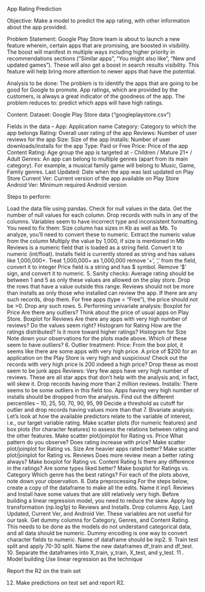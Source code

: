 App Rating Prediction

Objective: Make a model to predict the app rating, with other information about the app provided.

Problem Statement:
Google Play Store team is about to launch a new feature wherein, certain apps that are promising, are boosted in visibility. The boost will manifest in multiple ways including higher priority in recommendations sections (“Similar apps”, “You might also like”, “New and updated games”). These will also get a boost in search results visibility.  This feature will help bring more attention to newer apps that have the potential.

Analysis to be done: The problem is to identify the apps that are going to be good for Google to promote. App ratings, which are provided by the customers, is always a great indicator of the goodness of the app. The problem reduces to: predict which apps will have high ratings.

Content: Dataset: Google Play Store data (“googleplaystore.csv”)

Fields in the data –
App: Application name
Category: Category to which the app belongs 
Rating: Overall user rating of the app
Reviews: Number of user reviews for the app
Size: Size of the app
Installs: Number of user downloads/installs for the app
Type: Paid or Free
Price: Price of the app
Content Rating: Age group the app is targeted at - Children / Mature 21+ / Adult
Genres: An app can belong to multiple genres (apart from its main category). For example, a musical family game will belong to Music, Game, Family genres.
Last Updated: Date when the app was last updated on Play Store
Current Ver: Current version of the app available on Play Store
Android Ver: Minimum required Android version

Steps to perform:

Load the data file using pandas. 
Check for null values in the data. Get the number of null values for each column.
Drop records with nulls in any of the columns. 
Variables seem to have incorrect type and inconsistent formatting. You need to fix them: 
Size column has sizes in Kb as well as Mb. To analyze, you’ll need to convert these to numeric.
Extract the numeric value from the column
Multiply the value by 1,000, if size is mentioned in Mb
Reviews is a numeric field that is loaded as a string field. Convert it to numeric (int/float).
Installs field is currently stored as string and has values like 1,000,000+. 
Treat 1,000,000+ as 1,000,000
remove ‘+’, ‘,’ from the field, convert it to integer
Price field is a string and has $ symbol. Remove ‘$’ sign, and convert it to numeric.
5. Sanity checks:
Average rating should be between 1 and 5 as only these values are allowed on the play store. Drop the rows that have a value outside this range.
Reviews should not be more than installs as only those who installed can review the app. If there are any such records, drop them.
For free apps (type = “Free”), the price should not be >0. Drop any such rows.
5. Performing univariate analysis: 
Boxplot for Price
Are there any outliers? Think about the price of usual apps on Play Store.
Boxplot for Reviews
Are there any apps with very high number of reviews? Do the values seem right?
Histogram for Rating
How are the ratings distributed? Is it more toward higher ratings?
Histogram for Size
Note down your observations for the plots made above. Which of these seem to have outliers?
6. Outlier treatment: 
Price: From the box plot, it seems like there are some apps with very high price. A price of $200 for an application on the Play Store is very high and suspicious!
Check out the records with very high price
Is 200 indeed a high price?
Drop these as most seem to be junk apps
Reviews: Very few apps have very high number of reviews. These are all star apps that don’t help with the analysis and, in fact, will skew it. Drop records having more than 2 million reviews.
Installs:  There seems to be some outliers in this field too. Apps having very high number of installs should be dropped from the analysis.
Find out the different percentiles – 10, 25, 50, 70, 90, 95, 99
Decide a threshold as cutoff for outlier and drop records having values more than that
7. Bivariate analysis: Let’s look at how the available predictors relate to the variable of interest, i.e., our target variable rating. Make scatter plots (for numeric features) and box plots (for character features) to assess the relations between rating and the other features.
Make scatter plot/joinplot for Rating vs. Price
What pattern do you observe? Does rating increase with price?
Make scatter plot/joinplot for Rating vs. Size
Are heavier apps rated better?
Make scatter plot/joinplot for Rating vs. Reviews
Does more review mean a better rating always?
Make boxplot for Rating vs. Content Rating
Is there any difference in the ratings? Are some types liked better?
Make boxplot for Ratings vs. Category
Which genre has the best ratings?
For each of the plots above, note down your observation.
8. Data preprocessing
For the steps below, create a copy of the dataframe to make all the edits. Name it inp1.
Reviews and Install have some values that are still relatively very high. Before building a linear regression model, you need to reduce the skew. Apply log transformation (np.log1p) to Reviews and Installs.
Drop columns App, Last Updated, Current Ver, and Android Ver. These variables are not useful for our task.
Get dummy columns for Category, Genres, and Content Rating. This needs to be done as the models do not understand categorical data, and all data should be numeric. Dummy encoding is one way to convert character fields to numeric. Name of dataframe should be inp2.
9. Train test split  and apply 70-30 split. Name the new dataframes df_train and df_test.
10. Separate the dataframes into X_train, y_train, X_test, and y_test.
11 . Model building
Use linear regression as the technique

Report the R2 on the train set

12. Make predictions on test set and report R2.
